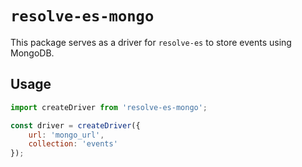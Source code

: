 # `resolve-es-mongo`

This package serves as a driver for `resolve-es` to store events using MongoDB.

## Usage

```js
import createDriver from 'resolve-es-mongo';

const driver = createDriver({
    url: 'mongo_url',
    collection: 'events'
});
```
